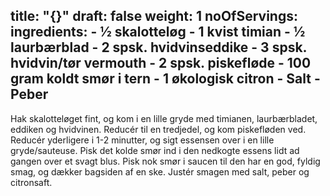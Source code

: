 title: "{}"
draft: false
weight: 1
noOfServings: 
ingredients:
	- ½ skalotteløg
	- 1 kvist timian
	- ½ laurbærblad
	- 2 spsk. hvidvinseddike
	- 3 spsk. hvidvin/tør vermouth
	- 2 spsk. piskefløde
	- 100 gram koldt smør i tern
	- 1 økologisk citron
	- Salt
	- Peber
---

Hak skalotteløget fint, og kom i en lille gryde med timianen,
laurbærbladet, eddiken og hvidvinen. Reducér til en tredjedel, og kom
piskefløden ved. Reducér yderligere i 1-2 minutter, og sigt essensen
over i en lille gryde/sauteuse. Pisk det kolde smør ind i den nedkogte
essens lidt ad gangen over et svagt blus. Pisk nok smør i saucen til den
har en god, fyldig smag, og dækker bagsiden af en ske. Justér smagen med
salt, peber og citronsaft.

